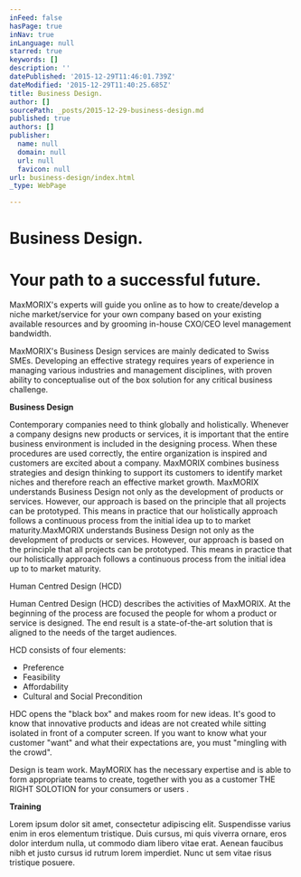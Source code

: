 ```yaml
---
inFeed: false
hasPage: true
inNav: true
inLanguage: null
starred: true
keywords: []
description: ''
datePublished: '2015-12-29T11:46:01.739Z'
dateModified: '2015-12-29T11:40:25.685Z'
title: Business Design.
author: []
sourcePath: _posts/2015-12-29-business-design.md
published: true
authors: []
publisher:
  name: null
  domain: null
  url: null
  favicon: null
url: business-design/index.html
_type: WebPage

---
```

# Business Design.

# Your path to a successful future.

MaxMORIX's experts will guide you online as to how to create/develop a niche market/service for your own company based on your existing available resources and by grooming in-house CXO/CEO level management bandwidth.

MaxMORIX's Business Design services are mainly dedicated to Swiss SMEs. Developing an effective strategy requires years of experience in managing various industries and management disciplines, with proven ability to conceptualise out of the box solution for any critical business challenge.

**Business Design**

Contemporary companies need to think globally and holistically. Whenever a company designs new products or services, it is important that the entire business environment is included in the designing process. When these procedures are used correctly, the entire organization is inspired and customers are excited about a company. MaxMORIX combines business strategies and design thinking to support its customers to identify market niches and therefore reach an effective market growth. MaxMORIX understands Business Design not only as the development of products or services. However, our approach is based on the principle that all projects can be prototyped. This means in practice that our holistically approach follows a continuous process from the initial idea up to to market maturity.MaxMORIX understands Business Design not only as the development of products or services. However, our approach is based on the principle that all projects can be prototyped. This means in practice that our holistically approach follows a continuous process from the initial idea up to to market maturity.

Human Centred Design (HCD)

Human Centred Design (HCD) describes the activities of MaxMORIX. At the beginning of the process are focused the people for whom a product or service is designed. The end result is a state-of-the-art solution that is aligned to the needs of the target audiences. 

HCD consists of four elements:

* Preference
* Feasibility
* Affordability
* Cultural and Social Precondition

HDC opens the "black box" and makes room for new ideas. It's good to know that innovative products and ideas are not created while sitting isolated in front of a computer screen. If you want to know what your customer  "want" and what their expectations are, you must "mingling with the crowd".

Design is team work. MayMORIX has the necessary expertise and is able to form appropriate teams to create, together with you as a customer THE RIGHT SOLOTION for your consumers or users .

**Training**

Lorem ipsum dolor sit amet, consectetur adipiscing elit. Suspendisse varius enim in eros elementum tristique. Duis cursus, mi quis viverra ornare, eros dolor interdum nulla, ut commodo diam libero vitae erat. Aenean faucibus nibh et justo cursus id rutrum lorem imperdiet. Nunc ut sem vitae risus tristique posuere.